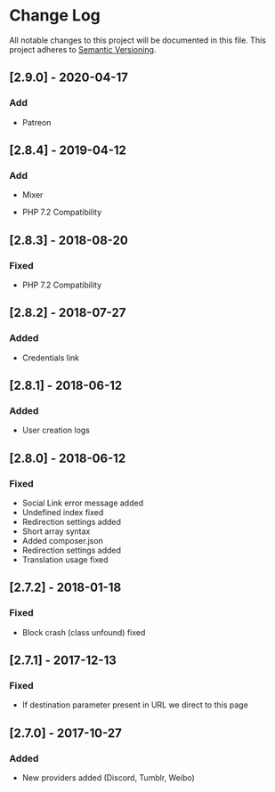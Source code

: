 # Change Log

All notable changes to this project will be documented in this file. This project adheres to [Semantic Versioning](http://semver.org/).

## [2.9.0] - 2020-04-17
### Add
- Patreon

## [2.8.4] - 2019-04-12
### Add
- Mixer

- PHP 7.2 Compatibility
## [2.8.3] - 2018-08-20
### Fixed
- PHP 7.2 Compatibility

## [2.8.2] - 2018-07-27
### Added
- Credentials link

## [2.8.1] - 2018-06-12
### Added
- User creation logs

## [2.8.0] - 2018-06-12
### Fixed
- Social Link error message added
- Undefined index fixed
- Redirection settings added
- Short array syntax
- Added composer.json
- Redirection settings added
- Translation usage fixed

## [2.7.2] - 2018-01-18
### Fixed
- Block crash (class unfound) fixed

## [2.7.1] - 2017-12-13
### Fixed
- If destination parameter present in URL we direct to this page

## [2.7.0] - 2017-10-27
### Added
- New providers added (Discord, Tumblr, Weibo) 